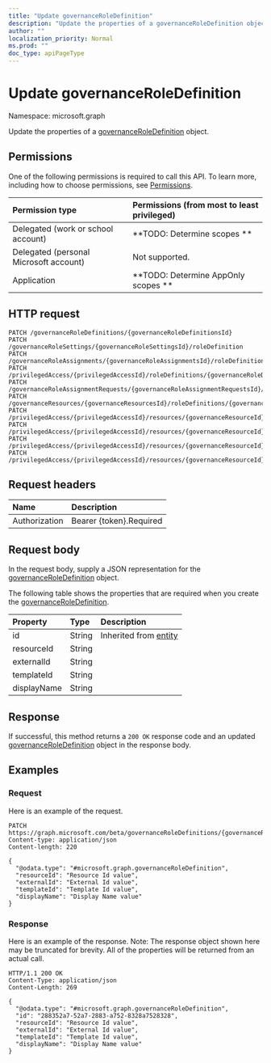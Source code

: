 ```yaml
---
title: "Update governanceRoleDefinition"
description: "Update the properties of a governanceRoleDefinition object."
author: ""
localization_priority: Normal
ms.prod: ""
doc_type: apiPageType
---
```


# Update governanceRoleDefinition

Namespace: microsoft.graph

Update the properties of a [governanceRoleDefinition](../resources/governanceroledefinition.md) object.

## Permissions
One of the following permissions is required to call this API. To learn more, including how to choose permissions, see [Permissions](/concepts/permissions-reference.md).

|Permission type|Permissions (from most to least privileged)|
|:---|:---|
|Delegated (work or school account)|**TODO: Determine scopes **|
|Delegated (personal Microsoft account)|Not supported.|
|Application|**TODO: Determine AppOnly scopes **|

## HTTP request
<!-- {
  "blockType": "ignored"
}
-->
``` http
PATCH /governanceRoleDefinitions/{governanceRoleDefinitionsId}
PATCH /governanceRoleSettings/{governanceRoleSettingsId}/roleDefinition
PATCH /governanceRoleAssignments/{governanceRoleAssignmentsId}/roleDefinition
PATCH /privilegedAccess/{privilegedAccessId}/roleDefinitions/{governanceRoleDefinitionId}
PATCH /governanceRoleAssignmentRequests/{governanceRoleAssignmentRequestsId}/roleDefinition
PATCH /governanceResources/{governanceResourcesId}/roleDefinitions/{governanceRoleDefinitionId}
PATCH /privilegedAccess/{privilegedAccessId}/resources/{governanceResourceId}/roleDefinitions/{governanceRoleDefinitionId}
PATCH /privilegedAccess/{privilegedAccessId}/resources/{governanceResourceId}/roleAssignments/{governanceRoleAssignmentId}/roleDefinition
PATCH /privilegedAccess/{privilegedAccessId}/resources/{governanceResourceId}/roleDefinitions/{governanceRoleDefinitionId}/roleSetting/roleDefinition
PATCH /privilegedAccess/{privilegedAccessId}/resources/{governanceResourceId}/roleAssignmentRequests/{governanceRoleAssignmentRequestId}/roleDefinition
```

## Request headers
|Name|Description|
|:---|:---|
|Authorization|Bearer {token}.Required|

## Request body
In the request body, supply a JSON representation for the [governanceRoleDefinition](../resources/governanceroledefinition.md) object.

The following table shows the properties that are required when you create the [governanceRoleDefinition](../resources/governanceroledefinition.md).

|Property|Type|Description|
|:---|:---|:---|
|id|String| Inherited from [entity](../resources/entity.md)|
|resourceId|String||
|externalId|String||
|templateId|String||
|displayName|String||



## Response
If successful, this method returns a `200 OK` response code and an updated [governanceRoleDefinition](../resources/governanceroledefinition.md) object in the response body.

## Examples

### Request
Here is an example of the request.
<!-- {
  "blockType": "request",
  "name": "update_governanceroledefinition"
}
-->
``` http
PATCH https://graph.microsoft.com/beta/governanceRoleDefinitions/{governanceRoleDefinitionsId}
Content-type: application/json
Content-length: 220

{
  "@odata.type": "#microsoft.graph.governanceRoleDefinition",
  "resourceId": "Resource Id value",
  "externalId": "External Id value",
  "templateId": "Template Id value",
  "displayName": "Display Name value"
}
```

### Response
Here is an example of the response. Note: The response object shown here may be truncated for brevity. All of the properties will be returned from an actual call.
<!-- {
  "blockType": "response",
  "truncated": true
}
-->
``` http
HTTP/1.1 200 OK
Content-Type: application/json
Content-Length: 269

{
  "@odata.type": "#microsoft.graph.governanceRoleDefinition",
  "id": "288352a7-52a7-2883-a752-8328a7528328",
  "resourceId": "Resource Id value",
  "externalId": "External Id value",
  "templateId": "Template Id value",
  "displayName": "Display Name value"
}
```

